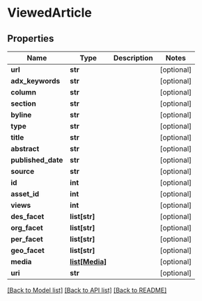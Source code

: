 # ViewedArticle

## Properties
Name | Type | Description | Notes
------------ | ------------- | ------------- | -------------
**url** | **str** |  | [optional] 
**adx_keywords** | **str** |  | [optional] 
**column** | **str** |  | [optional] 
**section** | **str** |  | [optional] 
**byline** | **str** |  | [optional] 
**type** | **str** |  | [optional] 
**title** | **str** |  | [optional] 
**abstract** | **str** |  | [optional] 
**published_date** | **str** |  | [optional] 
**source** | **str** |  | [optional] 
**id** | **int** |  | [optional] 
**asset_id** | **int** |  | [optional] 
**views** | **int** |  | [optional] 
**des_facet** | **list[str]** |  | [optional] 
**org_facet** | **list[str]** |  | [optional] 
**per_facet** | **list[str]** |  | [optional] 
**geo_facet** | **list[str]** |  | [optional] 
**media** | [**list[Media]**](Media.md) |  | [optional] 
**uri** | **str** |  | [optional] 

[[Back to Model list]](../README.md#documentation-for-models) [[Back to API list]](../README.md#documentation-for-api-endpoints) [[Back to README]](../README.md)


